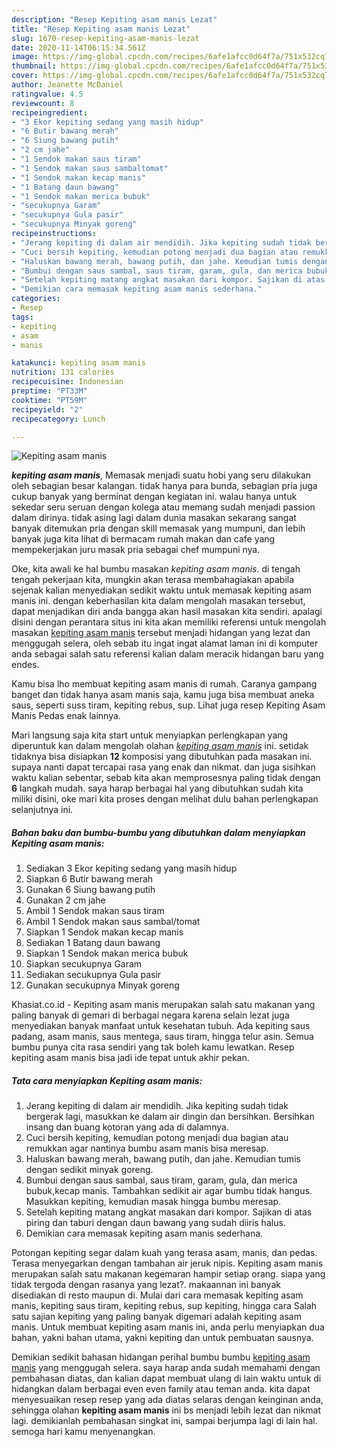 ```yaml
---
description: "Resep Kepiting asam manis Lezat"
title: "Resep Kepiting asam manis Lezat"
slug: 1670-resep-kepiting-asam-manis-lezat
date: 2020-11-14T06:15:34.561Z
image: https://img-global.cpcdn.com/recipes/6afe1afcc0d64f7a/751x532cq70/kepiting-asam-manis-foto-resep-utama.jpg
thumbnail: https://img-global.cpcdn.com/recipes/6afe1afcc0d64f7a/751x532cq70/kepiting-asam-manis-foto-resep-utama.jpg
cover: https://img-global.cpcdn.com/recipes/6afe1afcc0d64f7a/751x532cq70/kepiting-asam-manis-foto-resep-utama.jpg
author: Jeanette McDaniel
ratingvalue: 4.5
reviewcount: 8
recipeingredient:
- "3 Ekor kepiting sedang yang masih hidup"
- "6 Butir bawang merah"
- "6 Siung bawang putih"
- "2 cm jahe"
- "1 Sendok makan saus tiram"
- "1 Sendok makan saus sambaltomat"
- "1 Sendok makan kecap manis"
- "1 Batang daun bawang"
- "1 Sendok makan merica bubuk"
- "secukupnya Garam"
- "secukupnya Gula pasir"
- "secukupnya Minyak goreng"
recipeinstructions:
- "Jerang kepiting di dalam air mendidih. Jika kepiting sudah tidak bergerak lagi, masukkan ke dalam air dingin dan bersihkan. Bersihkan insang dan buang kotoran yang ada di dalamnya."
- "Cuci bersih kepiting, kemudian potong menjadi dua bagian atau remukkan agar nantinya bumbu asam manis bisa meresap."
- "Haluskan bawang merah, bawang putih, dan jahe. Kemudian tumis dengan sedikit minyak goreng."
- "Bumbui dengan saus sambal, saus tiram, garam, gula, dan merica bubuk,kecap manis. Tambahkan sedikit air agar bumbu tidak hangus. Masukkan kepiting, kemudian masak hingga bumbu meresap."
- "Setelah kepiting matang angkat masakan dari kompor. Sajikan di atas piring dan taburi dengan daun bawang yang sudah diiris halus."
- "Demikian cara memasak kepiting asam manis sederhana."
categories:
- Resep
tags:
- kepiting
- asam
- manis

katakunci: kepiting asam manis 
nutrition: 131 calories
recipecuisine: Indonesian
preptime: "PT33M"
cooktime: "PT59M"
recipeyield: "2"
recipecategory: Lunch

---
```



![Kepiting asam manis](https://img-global.cpcdn.com/recipes/6afe1afcc0d64f7a/751x532cq70/kepiting-asam-manis-foto-resep-utama.jpg)

<b><i>kepiting asam manis</i></b>, Memasak menjadi suatu hobi yang seru dilakukan oleh sebagian besar kalangan. tidak hanya para bunda, sebagian pria juga cukup banyak yang berminat dengan kegiatan ini. walau hanya untuk sekedar seru seruan dengan kolega atau memang sudah menjadi passion dalam dirinya. tidak asing lagi dalam dunia masakan sekarang sangat banyak ditemukan pria dengan skill memasak yang mumpuni, dan lebih banyak juga kita lihat di bermacam rumah makan dan cafe yang mempekerjakan juru masak pria sebagai chef mumpuni nya.

Oke, kita awali ke hal bumbu masakan <i>kepiting asam manis</i>. di tengah tengah pekerjaan kita, mungkin akan terasa membahagiakan apabila sejenak kalian menyediakan sedikit waktu untuk memasak kepiting asam manis ini. dengan keberhasilan kita dalam mengolah masakan tersebut, dapat menjadikan diri anda bangga akan hasil masakan kita sendiri. apalagi disini dengan perantara situs ini kita akan memiliki referensi untuk mengolah masakan <u>kepiting asam manis</u> tersebut menjadi hidangan yang lezat dan menggugah selera, oleh sebab itu ingat ingat alamat laman ini di komputer anda sebagai salah satu referensi kalian dalam meracik hidangan baru yang endes.

Kamu bisa lho membuat kepiting asam manis di rumah. Caranya gampang banget dan tidak hanya asam manis saja, kamu juga bisa membuat aneka saus, seperti suss tiram, kepiting rebus, sup. Lihat juga resep Kepiting Asam Manis Pedas enak lainnya.


Mari langsung saja kita start untuk menyiapkan perlengkapan yang diperuntuk kan dalam mengolah olahan <u><i>kepiting asam manis</i></u> ini. setidak tidaknya bisa disiapkan <b>12</b> komposisi yang dibutuhkan pada masakan ini. supaya nanti dapat tercapai rasa yang enak dan nikmat. dan juga sisihkan waktu kalian sebentar, sebab kita akan memprosesnya paling tidak dengan <b>6</b> langkah mudah. saya harap berbagai hal yang dibutuhkan sudah kita miliki disini, oke mari kita proses dengan melihat dulu bahan perlengkapan selanjutnya ini.

<!--inarticleads1-->

##### Bahan baku dan bumbu-bumbu yang dibutuhkan dalam menyiapkan Kepiting asam manis:

1. Sediakan 3 Ekor kepiting sedang yang masih hidup
1. Siapkan 6 Butir bawang merah
1. Gunakan 6 Siung bawang putih
1. Gunakan 2 cm jahe
1. Ambil 1 Sendok makan saus tiram
1. Ambil 1 Sendok makan saus sambal/tomat
1. Siapkan 1 Sendok makan kecap manis
1. Sediakan 1 Batang daun bawang
1. Siapkan 1 Sendok makan merica bubuk
1. Siapkan secukupnya Garam
1. Sediakan secukupnya Gula pasir
1. Gunakan secukupnya Minyak goreng


Khasiat.co.id - Kepiting asam manis merupakan salah satu makanan yang paling banyak di gemari di berbagai negara karena selain lezat juga menyediakan banyak manfaat untuk kesehatan tubuh. Ada kepiting saus padang, asam manis, saus mentega, saus tiram, hingga telur asin. Semua bumbu punya cita rasa sendiri yang tak boleh kamu lewatkan. Resep kepiting asam manis bisa jadi ide tepat untuk akhir pekan. 

<!--inarticleads2-->

##### Tata cara menyiapkan Kepiting asam manis:

1. Jerang kepiting di dalam air mendidih. Jika kepiting sudah tidak bergerak lagi, masukkan ke dalam air dingin dan bersihkan. Bersihkan insang dan buang kotoran yang ada di dalamnya.
1. Cuci bersih kepiting, kemudian potong menjadi dua bagian atau remukkan agar nantinya bumbu asam manis bisa meresap.
1. Haluskan bawang merah, bawang putih, dan jahe. Kemudian tumis dengan sedikit minyak goreng.
1. Bumbui dengan saus sambal, saus tiram, garam, gula, dan merica bubuk,kecap manis. Tambahkan sedikit air agar bumbu tidak hangus. Masukkan kepiting, kemudian masak hingga bumbu meresap.
1. Setelah kepiting matang angkat masakan dari kompor. Sajikan di atas piring dan taburi dengan daun bawang yang sudah diiris halus.
1. Demikian cara memasak kepiting asam manis sederhana.


Potongan kepiting segar dalam kuah yang terasa asam, manis, dan pedas. Terasa menyegarkan dengan tambahan air jeruk nipis. Kepiting asam manis merupakan salah satu makanan kegemaran hampir setiap orang. siapa yang tidak tergoda dengan rasanya yang lezat?. makaannan ini banyak disediakan di resto maupun di. Mulai dari cara memasak kepiting asam manis, kepiting saus tiram, kepiting rebus, sup kepiting, hingga cara Salah satu sajian kepiting yang paling banyak digemari adalah kepiting asam manis. Untuk membuat kepiting asam manis ini, anda perlu menyiapkan dua bahan, yakni bahan utama, yakni kepiting dan untuk pembuatan sausnya. 

Demikian sedikit bahasan hidangan perihal bumbu bumbu <u>kepiting asam manis</u> yang menggugah selera. saya harap anda sudah memahami dengan pembahasan diatas, dan kalian dapat membuat ulang di lain waktu untuk di hidangkan dalam berbagai even even family atau teman anda. kita dapat menyesuaikan resep resep yang ada diatas selaras dengan keinginan anda, sehingga olahan <b>kepiting asam manis</b> ini bs menjadi lebih lezat dan nikmat lagi. demikianlah pembahasan singkat ini, sampai berjumpa lagi di lain hal. semoga hari kamu menyenangkan.
